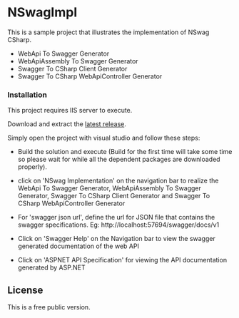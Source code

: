 # NSwagImpl

This is a sample project that illustrates the implementation of NSwag CSharp.

  - WebApi To Swagger Generator
  - WebApiAssembly To Swagger Generator
  - Swagger To CSharp Client Generator
  - Swagger To CSharp WebApiController Generator

### Installation

This project requires IIS server to execute.

Download and extract the [latest release](https://github.com/ajeets1971/NSwagImpl).

Simply open the project with visual studio and follow these steps:

 - Build the solution and execute (Build for the first time will take some time so please wait for while all the dependent packages are downloaded properly).

 - click on 'NSwag Implementation' on the navigation bar to realize the WebApi To Swagger Generator, WebApiAssembly To Swagger Generator, Swagger To CSharp Client Generator and Swagger To CSharp WebApiController Generator 
 
 - For 'swagger json url', define the url for JSON file that contains the swagger specifications. Eg: http://localhost:57694/swagger/docs/v1

 - Click on 'Swagger Help' on the Navigation bar to view the swagger generated documentation of the web API
    
 - Click on 'ASPNET API Specification' for viewing the API documentation generated by ASP.NET
 
License
----
This is a free public version.

